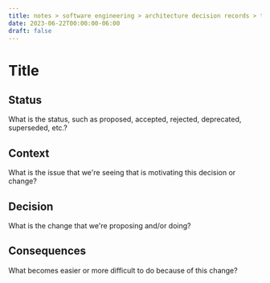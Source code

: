```yaml
---
title: notes > software engineering > architecture decision records > template simple
date: 2023-06-22T00:00:00-06:00
draft: false
---
```


# Title
## Status
What is the status, such as proposed, accepted, rejected, deprecated, superseded, etc.?

## Context
What is the issue that we're seeing that is motivating this decision or change?

## Decision
What is the change that we're proposing and/or doing?

## Consequences
What becomes easier or more difficult to do because of this change?